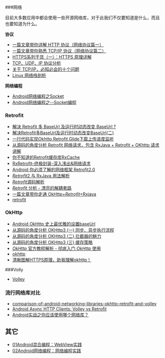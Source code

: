 ###网络

目前大多数应用中都会使用一些开源网络库，对于此我们不仅要知道是什么，而且也要知道为什么。

**协议**

- [一篇文章带你详解 HTTP 协议（网络协议篇一）](https://www.jianshu.com/p/6e9e4156ece3)
- [一篇文章带你熟悉 TCP/IP 协议（网络协议篇二）](https://www.jianshu.com/p/9f3e879a4c9c)
- [HTTPS系列干货（一）：HTTPS 原理详解](https://zhuanlan.zhihu.com/p/27395037)
- [TCP、UDP、IP 协议分析](https://cloud.tencent.com/developer/article/1071325)
- [关于 TCP/IP，必知必会的十个问题](https://juejin.im/post/598ba1d06fb9a03c4d6464ab#heading-28)
- [Linux 网络栈剖析](https://www.ibm.com/developerworks/cn/linux/l-linux-networking-stack/index.html)

**网络编程**

- [Android网络编程之Socket](https://segmentfault.com/a/1190000011350889)
- [Android网络编程之--Socket编程](https://www.jianshu.com/p/fb4dfab4eec1)



### Retrofit

- [解决 Retrofit 多 BaseUrl 及运行时动态改变 BaseUrl ?](https://juejin.im/post/5978567d51882517921cdcfd)
- [解决Retrofit多BaseUrl及运行时动态改变BaseUrl(二)](https://juejin.im/post/5b42aa98f265da0f82021350)
- [一行代码实现Okhttp,Retrofit,Glide下载上传进度监听](https://juejin.im/post/593d85e55c497d006b90433d)
- [从源码的角度分析 Retrofit 网络请求，包含 RxJava + Retrofit + OKhttp 请求讲解](https://juejin.im/post/5da802d051882508866e9463)
- [你不知道的Retrofit缓存库RxCache](https://juejin.im/post/58726f3ada2f6028b45629e8)
- [RxRetrofit-终极封装-深入浅出&网络请求](https://juejin.im/post/585c9245128fe10069c86c9a)
- [Android 你必须了解的网络框架 Retrofit2.0](http://www.jianshu.com/p/a94e38636fde)
- [*Retrofit*2 与 RxJava 用法解析](http://www.cxbiao.com/2016/05/14/Retrofit2与RxJava用法解析/)
- [*Retrofit*源码解析](https://juejin.im/post/5902d4c5570c3500580c56f5)
- [*Retrofit* 分析 - 漂亮的解耦套路](http://www.jianshu.com/p/45cb536be2f4)
- [一篇文章带你走通 OkHttp+*Retrofit*+Rxjava](http://blog.csdn.net/u013647382/article/details/55682548)
- [retrofit](https://github.com/android-cn/android-open-project-analysis/tree/master/tool-lib/network/retrofit)

### OkHttp

- [Android OkHttp 史上最优雅的设置baseUrl](https://juejin.im/post/5ce2cdc3e51d45554877a528)
- [从源码的角度分析 OKHttp3 (一) 同步、异步执行流程](https://juejin.im/post/5d9ef57c51882514316fe33a)
- [从源码的角度分析 OKHttp3 (二) 拦截器的魅力](https://juejin.im/post/5da306965188252ba420a15d)
- [从源码的角度分析 OKHttp3 (三) 缓存策略](https://juejin.im/post/5da5dcd551882544432558f8)
- [*OkHttp* 官方教程解析 - 彻底入门 *OkHttp* 使用](http://blog.csdn.net/mynameishuangshuai/article/details/51303446)
- [okhttp](https://www.jianshu.com/p/82f74db14a18)
- [清晰图解HTTPS原理，助我理解okhttp！](https://mp.weixin.qq.com/s/lmpwj2vdArfbWwaQ3NUT1Q)

###Volly

- [Volley](http://p.codekk.com/blogs/detail/54cfab086c4761e5001b2542)

### **流行网络库对比**

- [comparison-of-android-networking-libraries-okhttp-retrofit-and-volley](http://stackoverflow.com/questions/16902716/comparison-of-android-networking-libraries-okhttp-retrofit-and-volley)
- [Android Async HTTP Clients: Volley vs Retrofit](http://blog.csdn.net/hwz2311245/article/details/46845271)
- [Android实战之你应该使用哪个网络库？](https://segmentfault.com/a/1190000003965158)

## 其它

- [01Android混合编程：WebView实践](https://github.com/guoxiaoxing/android-open-source-project-analysis/blob/master/doc/Android应用开发实践篇/其他/01Android混合编程：WebView实践.md)
- [02Android网络编程：网络编程实践](https://github.com/guoxiaoxing/android-open-source-project-analysis/blob/master/doc/Android应用开发实践篇/其他/02Android网络编程：网络编程实践.md)

